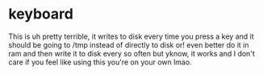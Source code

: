 # keyboard

This is uh pretty terrible, it writes to disk every time you press a key and it should be going to /tmp instead of directly to disk or! even better do it in ram and then write it to disk every so often but yknow, it works and I don't care if you feel like using this you're on your own lmao.
